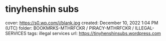 # tinyhenshin subs

cover: https://s0.wp.com/i/blank.jpg
created: December 10, 2022 1:04 PM (UTC)
folder: BOOKMRKS-MTHRFCKR / PIRACY-MTHRFCKR / ILLEGAL-SERVICES
tags: illegal services
url: https://tinyhenshinsubs.wordpress.com